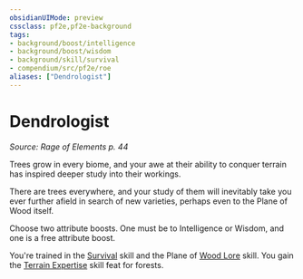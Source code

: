 ```yaml
---
obsidianUIMode: preview
cssclass: pf2e,pf2e-background
tags:
- background/boost/intelligence
- background/boost/wisdom
- background/skill/survival
- compendium/src/pf2e/roe
aliases: ["Dendrologist"]
---
```

# Dendrologist
*Source: Rage of Elements p. 44*  

Trees grow in every biome, and your awe at their ability to conquer terrain has inspired deeper study into their workings.

There are trees everywhere, and your study of them will inevitably take you ever further afield in search of new varieties, perhaps even to the Plane of Wood itself.

Choose two attribute boosts. One must be to Intelligence or Wisdom, and one is a free attribute boost.

You're trained in the [Survival](skills.md#Survival) skill and the Plane of [Wood Lore](skills.md#Lore) skill. You gain the [Terrain Expertise](terrain-expertise.md) skill feat for forests.